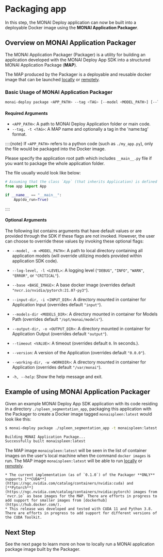 # Packaging app

In this step, the MONAI Deploy application can now be built into a deployable Docker image using the **MONAI Application Packager**.

## Overview on MONAI Application Packager

The MONAI Application Packager (Packager) is a utility for building an application developed with the MONAI Deploy App SDK into a structured MONAI Application Package (**MAP**).

The MAP produced by the Packager is a deployable and reusable docker image that can be launched [locally](./executing_packaged_app_locally) or [remotely](./deploying_to_the_remote_server).

### Basic Usage of MONAI Application Packager

```bash
monai-deploy package <APP_PATH> --tag <TAG> [--model <MODEL_PATH>] [--log-level <LEVEL>] [-h]
```

#### Required Arguments

* `<APP_PATH>`: A path to MONAI Deploy Application folder or main code.
* `--tag, -t <TAG>`: A MAP name and optionally a tag in the 'name:tag' format.

::::{note}
If `<APP_PATH>` refers to a python code (such as `./my_app.py`), only the file would be packaged into the Docker image.

Please specify the application root path which includes `__main__.py` file if you want to package the whole application
folder.

The file usually would look like below:

   ```python
   # Assuming that the class `App` (that inherits Application) is defined in `app.py`.
   from app import App

   if __name__ == "__main__":
       App(do_run=True)
   ```

::::

#### Optional Arguments

The following list contains arguments that have default values or are provided through the SDK if these flags are not invoked.
However, the user can choose to override these values by invoking these optional flags:

* `--model, -m <MODEL_PATH>`: A path to local directory containing all application models (will override utilizing models provided within application SDK code).
* `--log-level, -l <LEVEL>`: A logging level (`"DEBUG"`, `"INFO"`, `"WARN"`, `"ERROR"`, or `"CRITICAL"`).

* `--base <BASE_IMAGE>`: A base docker image (overrides default `"nvcr.io/nvidia/pytorch:21.07-py3"`).
* `--input-dir, -i <INPUT_DIR>`: A directory mounted in container for Application Input (overrides default `"input"`).
* `--models-dir <MODELS_DIR>`: A directory mounted in container for Models Path (overrides default `"/opt/monai/models"`).
* `--output-dir, -o <OUTPUT_DIR>`: A directory mounted in container for Application Output (overrides default `"output"`).
* `--timeout <VALUE>`: A timeout (overrides default `0`. In seconds.).
* `--version`: A version of the Application (overrides default `"0.0.0"`).
* `--working-dir, -w <WORKDIR>`: A directory mounted in container for Application (overrides default `"/var/monai"`).
* `-h, --help`: Show the help message and exit.

## Example of using MONAI Application Packager

Given an example MONAI Deploy App SDK application with its code residing in a directory `./spleen_segmentation_app`, packaging this application with the Packager to create a Docker image tagged `monaispleen:latest` would look like this:

```bash
$ monai-deploy package ./spleen_segmentation_app -t monaispleen:latest --model ./model.pt

Building MONAI Application Package...
Successfully built monaispleen:latest
```

The MAP image `monaispleen:latest` will be seen in the list of container images on the user's local machine when the command `docker images` is run. The MAP image `monaispleen:latest` will be able to run [locally](./executing_packaged_app_locally) or [remotely](./deploying_to_the_remote_server).

```{note}
* The current implementation (as of `0.1.0`) of the Packager **ONLY** supports [**CUDA**](https://ngc.nvidia.com/catalog/containers/nvidia:cuda) and [**Pytorch**](https://ngc.nvidia.com/catalog/containers/nvidia:pytorch) images from `nvcr.io` as base images for the MAP. There are efforts in progress to add support for smaller images from [dockerhub](https://hub.docker.com/).
* This release was developed and tested with CUDA 11 and Python 3.8. There are efforts in progress to add support for different versions of the CUDA Toolkit.
```

## Next Step

See the next page to learn more on how to locally run a MONAI application package image built by the Packager.